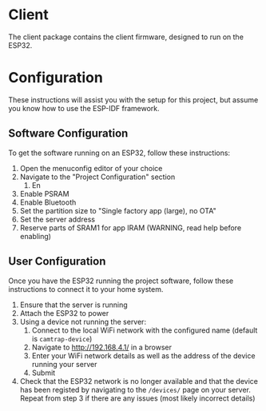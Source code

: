 # Client
The client package contains the client firmware, designed to run on the ESP32.

# Configuration
These instructions will assist you with the setup for this project, but assume you know how to use the ESP-IDF framework.

## Software Configuration
To get the software running on an ESP32, follow these instructions:
1. Open the menuconfig editor of your choice
2. Navigate to the "Project Configuration" section
    1. En
2. Enable PSRAM
3. Enable Bluetooth
4. Set the partition size to "Single factory app (large), no OTA"
5. Set the server address
6. Reserve parts of SRAM1 for app IRAM (WARNING, read help before enabling)

## User Configuration
Once you have the ESP32 running the project software, follow these instructions to connect it to your home system.
1. Ensure that the server is running
2. Attach the ESP32 to power
3. Using a device not running the server:
    1. Connect to the local WiFi network with the configured name (default is `camtrap-device`)
    2. Navigate to http://192.168.4.1/ in a browser
    3. Enter your WiFi network details as well as the address of the device running your server
    4. Submit
4. Check that the ESP32 network is no longer available and that the device has been registed by navigating to the `/devices/` page on your server. Repeat from step 3 if there are any issues (most likely incorrect details)
